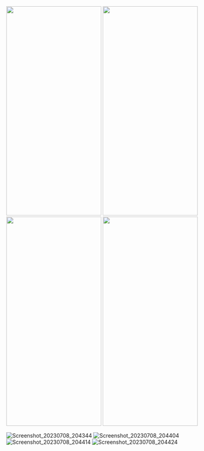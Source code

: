 
<img src="https://github.com/MannMeruliya/mirror_wall/assets/113959975/36a43e0b-775f-41ef-8026-8fb7e6ab70e2"  width="250" height="550">

<img src="https://github.com/Jeel013/prectical_task/assets/113959797/af2b8618-a2ee-491f-9bea-79f0a567531b"  width="250" height="550">

<img src="https://github.com/Jeel013/prectical_task/assets/113959797/56fbf3ff-2a35-422c-8d75-c6380d886cbc"  width="250" height="550">

<img src="https://github.com/Jeel013/prectical_task/assets/113959797/fd659e87-f4d5-480e-b6e0-0f0d60310967"  width="250" height="550">

![Screenshot_20230708_204344](https://github.com/MannMeruliya/mirror_wall/assets/113959975/36a43e0b-775f-41ef-8026-8fb7e6ab70e2)
![Screenshot_20230708_204404](https://github.com/MannMeruliya/mirror_wall/assets/113959975/f2df6739-9600-426e-b4e9-9685fe315832)
![Screenshot_20230708_204414](https://github.com/MannMeruliya/mirror_wall/assets/113959975/2c9e3aca-47b0-48b3-a9ae-3e260f97ee69)
![Screenshot_20230708_204424](https://github.com/MannMeruliya/mirror_wall/assets/113959975/d78e892b-3f6e-4d01-bf7f-c0b43e303ada)
